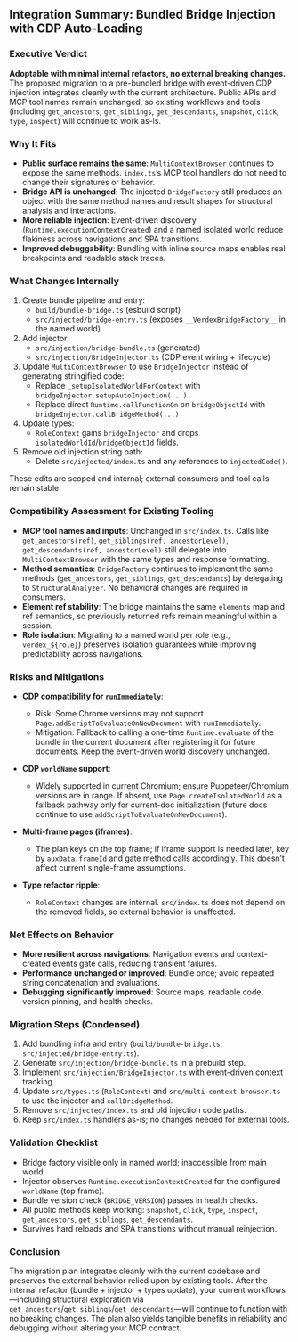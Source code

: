 ## Integration Summary: Bundled Bridge Injection with CDP Auto-Loading

### Executive Verdict

**Adoptable with minimal internal refactors, no external breaking changes.** The proposed migration to a pre-bundled bridge with event-driven CDP injection integrates cleanly with the current architecture. Public APIs and MCP tool names remain unchanged, so existing workflows and tools (including `get_ancestors`, `get_siblings`, `get_descendants`, `snapshot`, `click`, `type`, `inspect`) will continue to work as-is.

### Why It Fits

- **Public surface remains the same**: `MultiContextBrowser` continues to expose the same methods. `index.ts`’s MCP tool handlers do not need to change their signatures or behavior.
- **Bridge API is unchanged**: The injected `BridgeFactory` still produces an object with the same method names and result shapes for structural analysis and interactions.
- **More reliable injection**: Event-driven discovery (`Runtime.executionContextCreated`) and a named isolated world reduce flakiness across navigations and SPA transitions.
- **Improved debuggability**: Bundling with inline source maps enables real breakpoints and readable stack traces.

### What Changes Internally

1. Create bundle pipeline and entry:
   - `build/bundle-bridge.ts` (esbuild script)
   - `src/injected/bridge-entry.ts` (exposes `__VerdexBridgeFactory__` in the named world)
2. Add injector:
   - `src/injection/bridge-bundle.ts` (generated)
   - `src/injection/BridgeInjector.ts` (CDP event wiring + lifecycle)
3. Update `MultiContextBrowser` to use `BridgeInjector` instead of generating stringified code:
   - Replace `_setupIsolatedWorldForContext` with `bridgeInjector.setupAutoInjection(...)`
   - Replace direct `Runtime.callFunctionOn` on `bridgeObjectId` with `bridgeInjector.callBridgeMethod(...)`
4. Update types:
   - `RoleContext` gains `bridgeInjector` and drops `isolatedWorldId`/`bridgeObjectId` fields.
5. Remove old injection string path:
   - Delete `src/injected/index.ts` and any references to `injectedCode()`.

These edits are scoped and internal; external consumers and tool calls remain stable.

### Compatibility Assessment for Existing Tooling

- **MCP tool names and inputs**: Unchanged in `src/index.ts`. Calls like `get_ancestors(ref)`, `get_siblings(ref, ancestorLevel)`, `get_descendants(ref, ancestorLevel)` still delegate into `MultiContextBrowser` with the same types and response formatting.
- **Method semantics**: `BridgeFactory` continues to implement the same methods (`get_ancestors`, `get_siblings`, `get_descendants`) by delegating to `StructuralAnalyzer`. No behavioral changes are required in consumers.
- **Element ref stability**: The bridge maintains the same `elements` map and ref semantics, so previously returned refs remain meaningful within a session.
- **Role isolation**: Migrating to a named world per role (e.g., `verdex_${role}`) preserves isolation guarantees while improving predictability across navigations.

### Risks and Mitigations

- **CDP compatibility for `runImmediately`**:
  - Risk: Some Chrome versions may not support `Page.addScriptToEvaluateOnNewDocument` with `runImmediately`.
  - Mitigation: Fallback to calling a one-time `Runtime.evaluate` of the bundle in the current document after registering it for future documents. Keep the event-driven world discovery unchanged.

- **CDP `worldName` support**:
  - Widely supported in current Chromium; ensure Puppeteer/Chromium versions are in range. If absent, use `Page.createIsolatedWorld` as a fallback pathway only for current-doc initialization (future docs continue to use `addScriptToEvaluateOnNewDocument`).

- **Multi-frame pages (iframes)**:
  - The plan keys on the top frame; if iframe support is needed later, key by `auxData.frameId` and gate method calls accordingly. This doesn’t affect current single-frame assumptions.

- **Type refactor ripple**:
  - `RoleContext` changes are internal. `src/index.ts` does not depend on the removed fields, so external behavior is unaffected.

### Net Effects on Behavior

- **More resilient across navigations**: Navigation events and context-created events gate calls, reducing transient failures.
- **Performance unchanged or improved**: Bundle once; avoid repeated string concatenation and evaluations.
- **Debugging significantly improved**: Source maps, readable code, version pinning, and health checks.

### Migration Steps (Condensed)

1. Add bundling infra and entry (`build/bundle-bridge.ts`, `src/injected/bridge-entry.ts`).
2. Generate `src/injection/bridge-bundle.ts` in a prebuild step.
3. Implement `src/injection/BridgeInjector.ts` with event-driven context tracking.
4. Update `src/types.ts` (`RoleContext`) and `src/multi-context-browser.ts` to use the injector and `callBridgeMethod`.
5. Remove `src/injected/index.ts` and old injection code paths.
6. Keep `src/index.ts` handlers as-is; no changes needed for external tools.

### Validation Checklist

- Bridge factory visible only in named world; inaccessible from main world.
- Injector observes `Runtime.executionContextCreated` for the configured `worldName` (top frame).
- Bundle version check (`BRIDGE_VERSION`) passes in health checks.
- All public methods keep working: `snapshot`, `click`, `type`, `inspect`, `get_ancestors`, `get_siblings`, `get_descendants`.
- Survives hard reloads and SPA transitions without manual reinjection.

### Conclusion

The migration plan integrates cleanly with the current codebase and preserves the external behavior relied upon by existing tools. After the internal refactor (bundle + injector + types update), your current workflows—including structural exploration via `get_ancestors`/`get_siblings`/`get_descendants`—will continue to function with no breaking changes. The plan also yields tangible benefits in reliability and debugging without altering your MCP contract.



